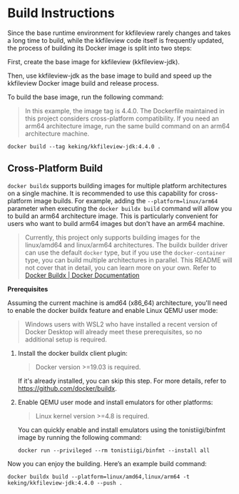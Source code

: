 # Build Instructions

Since the base runtime environment for kkfileview rarely changes and takes a long time to build, while the kkfileview code itself is frequently updated, the process of building its Docker image is split into two steps:

First, create the base image for kkfileview (kkfileview-jdk).

Then, use kkfileview-jdk as the base image to build and speed up the kkfileview Docker image build and release process.

To build the base image, run the following command:

> In this example, the image tag is 4.4.0. The Dockerfile maintained in this project considers cross-platform compatibility. If you need an arm64 architecture image, run the same build command on an arm64 architecture machine.

```shell
docker build --tag keking/kkfileview-jdk:4.4.0 .
```



## Cross-Platform Build

`docker buildx` supports building images for multiple platform architectures on a single machine. It is recommended to use this capability for cross-platform image builds.
For example, adding the `--platform=linux/arm64` parameter when executing the `docker buildx build` command will allow you to build an arm64 architecture image. This is particularly convenient for users who want to build arm64 images but don't have an arm64 machine.

> Currently, this project only supports building images for the linux/amd64 and linux/arm64 architectures.
> The buildx builder driver can use the default `docker` type, but if you use the `docker-container` type, you can build multiple architectures in parallel. This README will not cover that in detail, you can learn more on your own. Refer to [Docker Buildx | Docker Documentation](https://docs.docker.com/buildx/working-with-buildx/#build-multi-platform-images)

**Prerequisites**

Assuming the current machine is amd64 (x86_64) architecture, you'll need to enable the docker buildx feature and enable Linux QEMU user mode:

> Windows users with WSL2 who have installed a recent version of Docker Desktop will already meet these prerequisites, so no additional setup is required.

1. Install the docker buildx client plugin:

   > Docker version >=19.03 is required.

   If it's already installed, you can skip this step. For more details, refer to https://github.com/docker/buildx.

2. Enable QEMU user mode and install emulators for other platforms:

   > Linux kernel version >=4.8 is required.

   You can quickly enable and install emulators using the tonistiigi/binfmt image by running the following command:

   ```shell
   docker run --privileged --rm tonistiigi/binfmt --install all
   ```

Now you can enjoy the building. Here’s an example build command:

```shell
docker buildx build --platform=linux/amd64,linux/arm64 -t keking/kkfileview-jdk:4.4.0 --push .
```
